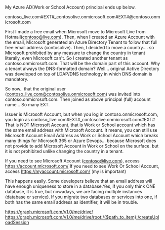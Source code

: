 My Azure AD(Work or School Account) principal ends up below.

contoso_live.com#EXT#_contosolive.onmicrosoft.com#EXT#@contoso.onmicrosoft.com

First I made a free email when Microsoft move to Microsoft Live from Hotmail(contoso@live.com).
Then, when I created an Azure Account with the email, Microsoft generated an Azure Directory Tenant to follow that full free email address (contosolive).
Then, I decided to move a country.... so Microsoft prohibited by any measure to change the country in tenant literally, even Microsoft can't.
So I created another tenant as contoso.onmicrosoft.com. That will be the domain part of this account. 
Why a tenant always the DNS-formatted domain?
Well... original Active Directory was developed on top of LDAP/DNS technology in which DNS domain is mandatory.


So now.. that the original user  (contoso_live.com@contosolive.onmicrosoft.com) was invited into contoso.onmicrosoft.com.
Then joined as above principal (full) account name... So many EXT.

Issuer is Microsoft Account, but when you log in contoso.onmicrosoft.com, you login as contoso_live.com#EXT#_contosolive.onmicrosoft.com#EXT#
That is NOT Microsoft Account, that is Work or School account which has the same email address with Microsoft Account. 
It means, you can still use Microsoft Account Email Address as Work or School Account which breaks many things for Microsoft 365 or Azure Devops...
because Microsoft does not provide to add Microsoft Account in Work or School on the surface. but it is not prohibited unlike changing the country in a tenant.


If you need to see Microsoft Account (contoso@live.com), access https://account.microsoft.com/
If you need to see Work Or School Account, access https://myaccount.microsoft.com/
(my is important)

This happens easily. Some developers believe that an email address will have enough uniqueness to store in a database.Yes, if you only think ONE database, it is true, but nowadays, we are facing multiple instances (database or service). If you migrate two databases or services into one, if both has the same email address as identifier, it will be in trouble.

https://graph.microsoft.com/v1.0/me/drive/
https://graph.microsoft.com/v1.0/me/drive/root:/{$path_to_item}:/createUploadSession
